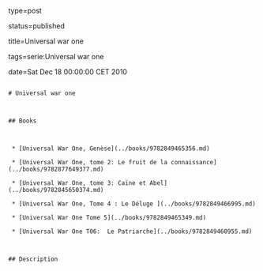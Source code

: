 type=post
status=published
title=Universal war one
tags=serie:Universal war one
date=Sat Dec 18 00:00:00 CET 2010
~~~~~~
# Universal war one

## Books

 * [Universal War One, Genèse](../books/9782849465356.md)
 * [Universal War One, tome 2: Le fruit de la connaissance](../books/9782877649377.md)
 * [Universal War One, tome 3: Caïne et Abel](../books/9782845650374.md)
 * [Universal War One, Tome 4 : Le Déluge ](../books/9782849466995.md)
 * [Universal War One Tome 5](../books/9782849465349.md)
 * [Universal War One T06:  Le Patriarche](../books/9782849460955.md)

## Description
